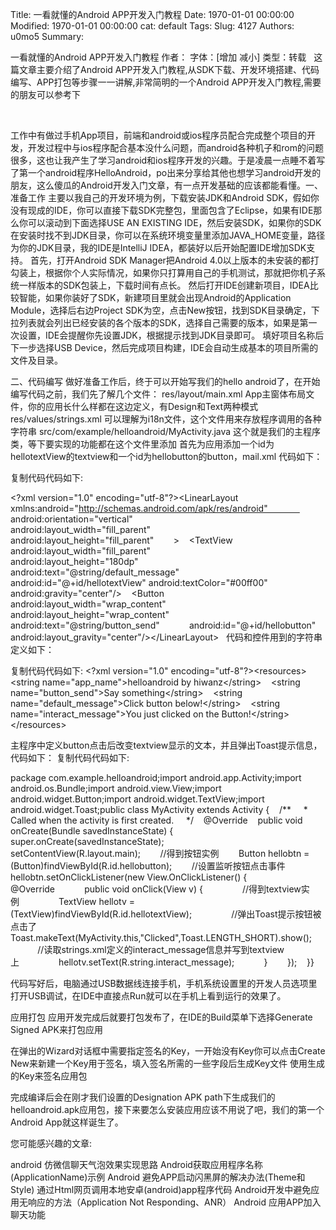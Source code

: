 Title: 一看就懂的Android APP开发入门教程
Date: 1970-01-01 00:00:00
Modified: 1970-01-01 00:00:00
cat: default
Tags: 
Slug: 4127
Authors: u0mo5 
Summary: 

一看就懂的Android APP开发入门教程
作者： 字体：[增加 减小] 类型：转载
 
这篇文章主要介绍了Android APP开发入门教程,从SDK下载、开发环境搭建、代码编写、APP打包等步骤一一讲解,非常简明的一个Android APP开发入门教程,需要的朋友可以参考下
 

 


工作中有做过手机App项目，前端和android或ios程序员配合完成整个项目的开发，开发过程中与ios程序配合基本没什么问题，而android各种机子和rom的问题很多，这也让我产生了学习android和ios程序开发的兴趣。于是凌晨一点睡不着写了第一个android程序HelloAndroid，po出来分享给其他也想学习android开发的朋友，这么傻瓜的Android开发入门文章，有一点开发基础的应该都能看懂。一、准备工作
主要以我自己的开发环境为例，下载安装JDK和Android SDK，假如你没有现成的IDE，你可以直接下载SDK完整包，里面包含了Eclipse，如果有IDE那么你可以滚动到下面选择USE AN EXISTING IDE，然后安装SDK，如果你的SDK在安装时找不到JDK目录，你可以在系统环境变量里添加JAVA_HOME变量，路径为你的JDK目录，我的IDE是IntelliJ IDEA，都装好以后开始配置IDE增加SDK支持。
首先，打开Android SDK Manager把Android 4.0以上版本的未安装的都打勾装上，根据你个人实际情况，如果你只打算用自己的手机测试，那就把你机子系统一样版本的SDK包装上，下载时间有点长。
然后打开IDE创建新项目，IDEA比较智能，如果你装好了SDK，新建项目里就会出现Android的Application Module，选择后右边Project SDK为空，点击New按钮，找到SDK目录确定，下拉列表就会列出已经安装的各个版本的SDK，选择自己需要的版本，如果是第一次设置，IDE会提醒你先设置JDK，根据提示找到JDK目录即可。
填好项目名称后下一步选择USB Device，然后完成项目构建，IDE会自动生成基本的项目所需的文件及目录。


二、代码编写
做好准备工作后，终于可以开始写我们的hello android了，在开始编写代码之前，我们先了解几个文件：
res/layout/main.xml App主窗体布局文件，你的应用长什么样都在这边定义，有Design和Text两种模式
res/values/strings.xml 可以理解为i18n文件，这个文件用来存放程序调用的各种字符串
src/com/example/helloandroid/MyActivity.java 这个就是我们的主程序类，等下要实现的功能都在这个文件里添加
首先为应用添加一个id为hellotextView的textview和一个id为hellobutton的button，mail.xml 代码如下：

复制代码代码如下:

&lt;?xml version="1.0" encoding="utf-8"?&gt;&lt;LinearLayout xmlns:android="http://schemas.android.com/apk/res/android"              android:orientation="vertical"              android:layout_width="fill_parent"              android:layout_height="fill_parent"        &gt;    &lt;TextView            android:layout_width="fill_parent"            android:layout_height="180dp"            android:text="@string/default_message"            android:id="@+id/hellotextView" android:textColor="#00ff00" android:gravity="center"/&gt;    &lt;Button            android:layout_width="wrap_content"            android:layout_height="wrap_content"            android:text="@string/button_send"            android:id="@+id/hellobutton" android:layout_gravity="center"/&gt;&lt;/LinearLayout&gt;
 
代码和控件用到的字符串定义如下：
 

复制代码代码如下:
&lt;?xml version="1.0" encoding="utf-8"?&gt;&lt;resources&gt;    &lt;string name="app_name"&gt;helloandroid by hiwanz&lt;/string&gt;    &lt;string name="button_send"&gt;Say something&lt;/string&gt;    &lt;string name="default_message"&gt;Click button below!&lt;/string&gt;    &lt;string name="interact_message"&gt;You just clicked on the Button!&lt;/string&gt;&lt;/resources&gt;

主程序中定义button点击后改变textview显示的文本，并且弹出Toast提示信息，代码如下：
复制代码代码如下:

package com.example.helloandroid;import android.app.Activity;import android.os.Bundle;import android.view.View;import android.widget.Button;import android.widget.TextView;import android.widget.Toast;public class MyActivity extends Activity {    /**     * Called when the activity is first created.     */    @Override    public void onCreate(Bundle savedInstanceState) {        super.onCreate(savedInstanceState);        setContentView(R.layout.main);        //得到按钮实例        Button hellobtn = (Button)findViewById(R.id.hellobutton);        //设置监听按钮点击事件        hellobtn.setOnClickListener(new View.OnClickListener() {            @Override            public void onClick(View v) {                //得到textview实例                TextView hellotv = (TextView)findViewById(R.id.hellotextView);                //弹出Toast提示按钮被点击了                Toast.makeText(MyActivity.this,"Clicked",Toast.LENGTH_SHORT).show();                //读取strings.xml定义的interact_message信息并写到textview上                hellotv.setText(R.string.interact_message);            }        });    }}

代码写好后，电脑通过USB数据线连接手机，手机系统设置里的开发人员选项里打开USB调试，在IDE中直接点Run就可以在手机上看到运行的效果了。
 


应用打包
应用开发完成后就要打包发布了，在IDE的Build菜单下选择Generate Signed APK来打包应用

在弹出的Wizard对话框中需要指定签名的Key，一开始没有Key你可以点击Create New来新建一个Key用于签名，填入签名所需的一些字段后生成Key文件
使用生成的Key来签名应用包


完成编译后会在刚才我们设置的Designation APK path下生成我们的helloandroid.apk应用包，接下来要怎么安装应用应该不用说了吧，我们的第一个Android App就这样诞生了。

您可能感兴趣的文章:

android 仿微信聊天气泡效果实现思路
Android获取应用程序名称(ApplicationName)示例
Android 避免APP启动闪黑屏的解决办法(Theme和Style)
通过Html网页调用本地安卓(android)app程序代码
Android开发中避免应用无响应的方法（Application Not Responding、ANR）
Android 应用APP加入聊天功能





